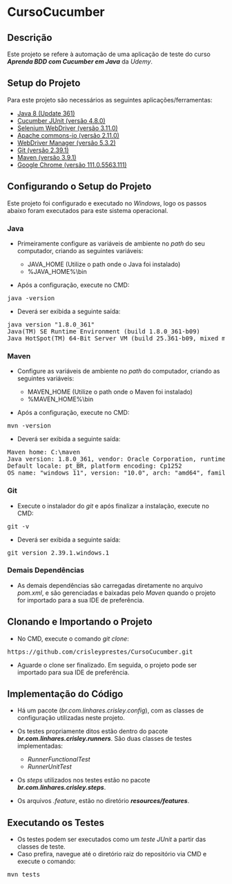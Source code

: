 # CursoCucumber

## Descrição

Este projeto se refere à automação de uma aplicação de teste do curso **_Aprenda BDD com Cucumber em Java_** da _Udemy_.

## Setup do Projeto

Para este projeto são necessários as seguintes aplicações/ferramentas:

- [Java 8 (Update 361)](https://www.oracle.com/br/java/technologies/javase/javase8u211-later-archive-downloads.html)
- [Cucumber JUnit (versão 4.8.0)](https://mvnrepository.com/artifact/io.cucumber/cucumber-junit/4.8.0)
- [Selenium WebDriver (versão 3.11.0)](https://mvnrepository.com/artifact/org.seleniumhq.selenium/selenium-java)
- [Apache commons-io (versão 2.11.0)](https://mvnrepository.com/artifact/commons-io/commons-io)
- [WebDriver Manager (versão 5.3.2)](https://mvnrepository.com/artifact/io.github.bonigarcia/webdrivermanager)
- [Git (versão 2.39.1)](https://git-scm.com/downloads)
- [Maven (versão 3.9.1)](https://maven.apache.org/download.cgi)
- [Google Chrome (versão 111.0.5563.111)](https://www.google.com/intl/pt-BR/chrome/)

## Configurando o Setup do Projeto

Este projeto foi configurado e executado no *_Windows_*, logo os passos abaixo foram executados para este sistema operacional.

### Java

- Primeiramente configure as variáveis de ambiente no *_path_* do seu computador, criando as seguintes variáveis:
    - JAVA_HOME (Utilize o path onde o Java foi instalado)
    - %JAVA_HOME%\bin

- Após a configuração, execute no CMD:
<pre>java -version</pre>

- Deverá ser exibida a seguinte saída:
<pre>java version "1.8.0_361"
Java(TM) SE Runtime Environment (build 1.8.0_361-b09)
Java HotSpot(TM) 64-Bit Server VM (build 25.361-b09, mixed mode)</pre>

### Maven

- Configure as variáveis de ambiente no *_path_* do computador, criando as seguintes variáveis:
    - MAVEN_HOME (Utilize o path onde o Maven foi instalado)
    - %MAVEN_HOME%\bin

- Após a configuração, execute no CMD:
<pre>mvn -version</pre>

- Deverá ser exibida a seguinte saída:
<pre>Maven home: C:\maven
Java version: 1.8.0_361, vendor: Oracle Corporation, runtime: C:\Program Files\Java\jdk1.8.0_361\jre
Default locale: pt_BR, platform encoding: Cp1252
OS name: "windows 11", version: "10.0", arch: "amd64", family: "windows"</pre>

### Git

- Execute o instalador do *_git_* e após finalizar a instalação, execute no CMD:
<pre>git -v</pre>

- Deverá ser exibida a seguinte saída:
<pre>git version 2.39.1.windows.1</pre>

### Demais Dependências

- As demais dependências são carregadas diretamente no arquivo *_pom.xml_*, e são gerenciadas e baixadas pelo *_Maven_* quando o projeto for importado para a sua IDE de preferência.

## Clonando e Importando o Projeto

- No CMD, execute o comando *_git clone_*:
<pre>https://github.com/crisleyprestes/CursoCucumber.git</pre>

- Aguarde o clone ser finalizado. Em seguida, o projeto pode ser importado para sua IDE de preferência.


## Implementação do Código

- Há um pacote (_br.com.linhares.crisley.config_), com as classes de configuração utilizadas neste projeto.
- Os testes propriamente ditos estão dentro do pacote _**br.com.linhares.crisley.runners**_. São duas classes de testes implementadas:
  - _RunnerFunctionalTest_
  - _RunnerUnitTest_
  
- Os _steps_ utilizados nos testes estão no pacote _**br.com.linhares.crisley.steps**_.
- Os arquivos _.feature_, estão no diretório _**resources/features**_.

## Executando os Testes

- Os testes podem ser executados como um _teste JUnit_ a partir das classes de teste.
- Caso prefira, navegue até o diretório raiz do repositório via CMD e execute o comando:
<pre>mvn tests</pre>
